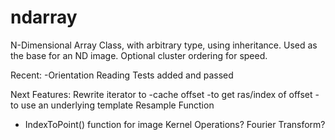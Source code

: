 ndarray
=======

N-Dimensional Array Class, with arbitrary type, using inheritance. Used as the base for an ND image. Optional cluster ordering for speed.

Recent:
-Orientation Reading Tests added and passed

Next Features:
Rewrite iterator to 
-cache offset
-to get ras/index of offset 
-to use an underlying template 
Resample Function
- IndexToPoint() function for image
Kernel Operations?
Fourier Transform? 
